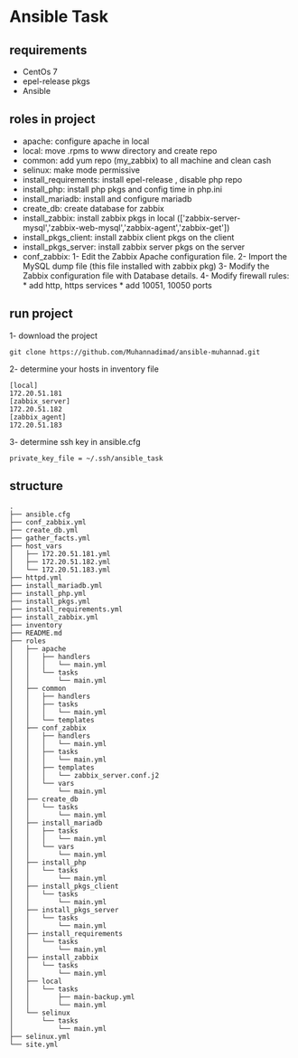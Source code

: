 # Ansible Task #
## requirements ##
- CentOs 7
- epel-release pkgs
- Ansible


## roles in project ##
- apache: configure apache in local
- local: move .rpms to www directory and create repo
- common: add yum repo (my_zabbix) to all machine and clean cash
- selinux: make mode permissive
- install_requirements: install epel-release , disable php repo
- install_php: install php pkgs and config time in php.ini
- install_mariadb: install and configure mariadb
- create_db: create database for zabbix
- install_zabbix: install zabbix pkgs in local (['zabbix-server-mysql','zabbix-web-mysql','zabbix-agent','zabbix-get'])
- install_pkgs_client: install zabbix client pkgs on the client
- install_pkgs_server: install zabbix server pkgs on the server
- conf_zabbix:
              1- Edit the Zabbix Apache configuration file.
              2- Import the MySQL dump file (this file installed with zabbix pkg)
              3- Modify the Zabbix configuration file with Database details.
              4- Modify firewall rules:
                      * add http, https services
                      * add 10051, 10050 ports

## run project ##
1- download the project
```
git clone https://github.com/Muhannadimad/ansible-muhannad.git
```
2- determine your hosts in inventory file

```
[local]
172.20.51.181
[zabbix_server]
172.20.51.182
[zabbix_agent]
172.20.51.183
```
3- determine ssh key in ansible.cfg
```
private_key_file = ~/.ssh/ansible_task
```
## structure ##
```
.
├── ansible.cfg
├── conf_zabbix.yml
├── create_db.yml
├── gather_facts.yml
├── host_vars
│   ├── 172.20.51.181.yml
│   ├── 172.20.51.182.yml
│   └── 172.20.51.183.yml
├── httpd.yml
├── install_mariadb.yml
├── install_php.yml
├── install_pkgs.yml
├── install_requirements.yml
├── install_zabbix.yml
├── inventory
├── README.md
├── roles
│   ├── apache
│   │   ├── handlers
│   │   │   └── main.yml
│   │   └── tasks
│   │       └── main.yml
│   ├── common
│   │   ├── handlers
│   │   ├── tasks
│   │   │   └── main.yml
│   │   └── templates
│   ├── conf_zabbix
│   │   ├── handlers
│   │   │   └── main.yml
│   │   ├── tasks
│   │   │   └── main.yml
│   │   ├── templates
│   │   │   └── zabbix_server.conf.j2
│   │   └── vars
│   │       └── main.yml
│   ├── create_db
│   │   └── tasks
│   │       └── main.yml
│   ├── install_mariadb
│   │   ├── tasks
│   │   │   └── main.yml
│   │   └── vars
│   │       └── main.yml
│   ├── install_php
│   │   └── tasks
│   │       └── main.yml
│   ├── install_pkgs_client
│   │   └── tasks
│   │       └── main.yml
│   ├── install_pkgs_server
│   │   └── tasks
│   │       └── main.yml
│   ├── install_requirements
│   │   └── tasks
│   │       └── main.yml
│   ├── install_zabbix
│   │   └── tasks
│   │       └── main.yml
│   ├── local
│   │   └── tasks
│   │       ├── main-backup.yml
│   │       └── main.yml
│   └── selinux
│       └── tasks
│           └── main.yml
├── selinux.yml
└── site.yml
```
